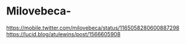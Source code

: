 # Milovebeca-
https://mobile.twitter.com/milovebeca/status/1165058280600887298
https://lucid.blog/atulewins/post/1566605908
